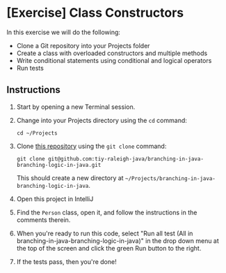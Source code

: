 # [Exercise] Class Constructors

In this exercise we will do the following:

* Clone a Git repository into your Projects folder
* Create a class with overloaded constructors and multiple methods
* Write conditional statements using conditional and logical operators
* Run tests

## Instructions

1. Start by opening a new Terminal session.

2. Change into your Projects directory using the `cd` command:

	`cd ~/Projects`

3. Clone [this repository](https://github.com/tiy-raleigh-java/branching-in-java-branching-logic-in-java) using the `git clone` command:

	`git clone git@github.com:tiy-raleigh-java/branching-in-java-branching-logic-in-java.git`

	This should create a new directory at `~/Projects/branching-in-java-branching-logic-in-java`.

4. Open this project in IntelliJ

5. Find the `Person` class, open it, and follow the instructions in the comments therein.

6. When you're ready to run this code, select "Run all test (All in branching-in-java-branching-logic-in-java)" in the drop down menu at the top of the screen and click the green Run button to the right.

7. If the tests pass, then you're done!